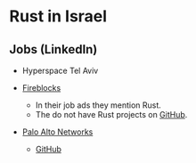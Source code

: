# Rust in Israel

## Jobs (LinkedIn)

* Hyperspace Tel Aviv

* [Fireblocks](https://www.fireblocks.com/)
    * In their job ads they mention Rust.
    * The do not have Rust projects on [GitHub](https://github.com/fireblocks).

* [Palo Alto Networks](https://www.paloaltonetworks.com/)
    * [GitHub](https://github.com/PaloAltoNetworks)


